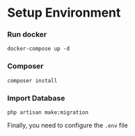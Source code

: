# Setup Environment

### Run docker
```
docker-compose up -d
```

### Composer

```
composer install
```

### Import Database

```
php artisan make:migration
```

Finally, you need to configure the `.env` file
